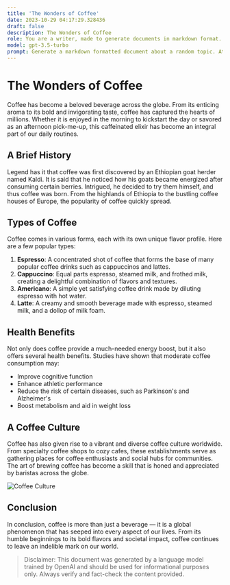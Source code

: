 ```yaml
---
title: 'The Wonders of Coffee'
date: 2023-10-29 04:17:29.328436
draft: false
description: The Wonders of Coffee
role: You are a writer, made to generate documents in markdown format. It is very important that all of the documents you generate are in valid markdown format.
model: gpt-3.5-turbo
prompt: Generate a markdown formatted document about a random topic. At the bottom, include a disclaimer explaining that the document was generated by you. The first line of the document should be the title. Make sure that the entire document is in proper markdown format, using a mix of various tags to make the document visually appealing.
---
```


# The Wonders of Coffee

Coffee has become a beloved beverage across the globe. From its enticing aroma to its bold and invigorating taste, coffee has captured the hearts of millions. Whether it is enjoyed in the morning to kickstart the day or savored as an afternoon pick-me-up, this caffeinated elixir has become an integral part of our daily routines.

## A Brief History

Legend has it that coffee was first discovered by an Ethiopian goat herder named Kaldi. It is said that he noticed how his goats became energized after consuming certain berries. Intrigued, he decided to try them himself, and thus coffee was born. From the highlands of Ethiopia to the bustling coffee houses of Europe, the popularity of coffee quickly spread.

## Types of Coffee

Coffee comes in various forms, each with its own unique flavor profile. Here are a few popular types:

1. **Espresso**: A concentrated shot of coffee that forms the base of many popular coffee drinks such as cappuccinos and lattes.
2. **Cappuccino**: Equal parts espresso, steamed milk, and frothed milk, creating a delightful combination of flavors and textures.
3. **Americano**: A simple yet satisfying coffee drink made by diluting espresso with hot water.
4. **Latte**: A creamy and smooth beverage made with espresso, steamed milk, and a dollop of milk foam.

## Health Benefits

Not only does coffee provide a much-needed energy boost, but it also offers several health benefits. Studies have shown that moderate coffee consumption may:

- Improve cognitive function
- Enhance athletic performance
- Reduce the risk of certain diseases, such as Parkinson's and Alzheimer's
- Boost metabolism and aid in weight loss

## A Coffee Culture

Coffee has also given rise to a vibrant and diverse coffee culture worldwide. From specialty coffee shops to cozy cafes, these establishments serve as gathering places for coffee enthusiasts and social hubs for communities. The art of brewing coffee has become a skill that is honed and appreciated by baristas across the globe.

![Coffee Culture](https://example.com/coffee_culture.jpg)

## Conclusion

In conclusion, coffee is more than just a beverage — it is a global phenomenon that has seeped into every aspect of our lives. From its humble beginnings to its bold flavors and societal impact, coffee continues to leave an indelible mark on our world.

>Disclaimer: This document was generated by a language model trained by OpenAI and should be used for informational purposes only. Always verify and fact-check the content provided.